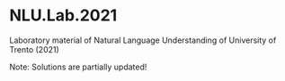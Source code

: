 # NLU.Lab.2021
Laboratory material of Natural Language Understanding of University of Trento (2021)

Note: Solutions are partially updated!
